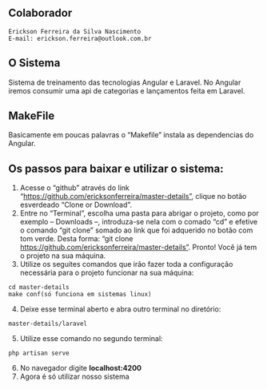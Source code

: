 ## Colaborador
```
Erickson Ferreira da Silva Nascimento
E-mail: erickson.ferreira@outlook.com.br
```

## O Sistema
   Sistema de treinamento das tecnologias Angular e Laravel. No Angular iremos consumir uma api de categorias e lançamentos feita em Laravel.

## MakeFile
Basicamente em poucas palavras o “Makefile” instala as dependencias do Angular.

## Os passos para baixar e utilizar o sistema:
1. Acesse o “github” através do link “https://github.com/ericksonferreira/master-details”, clique no botão esverdeado “Clone or Download”.
2. Entre no “Terminal”, escolha uma pasta para abrigar o projeto, como por exemplo – Downloads –, introduza-se nela com o comado “cd” e efetive o comando “git clone” somado ao link que foi adquerido no botão com tom verde. Desta forma: “git clone https://github.com/ericksonferreira/master-details”. Pronto! Você já tem o projeto na sua máquina.
3. Utilize os seguites comandos que irão fazer toda a configuração necessária para o projeto funcionar na sua máquina:
```
cd master-details
make conf(só funciona em sistemas linux)
```
4. Deixe esse terminal aberto e abra outro terminal no diretório:
```
master-details/laravel
```
5. Utilize esse comando no segundo terminal:
```
php artisan serve
```
6. No navegador digite **localhost:4200**
7. Agora é só utilizar nosso sistema
